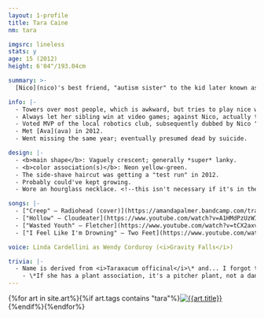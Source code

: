 ```yaml
---
layout: 1-profile
title: Tara Caine
nm: tara

imgsrc: lineless
stats: y
age: 15 (2012)
height: 6'04"/193.04cm

summary: >-
  [Nico](nico)'s best friend, "autism sister" to the kid later known as [Vexus](vexus), and general chill teen trying not to freak out about college or life or her friends' crises or whatever.

info: |-
  - Towers over most people, which is awkward, but tries to play nice with everyone. Evidently had some issues that weren't being addressed.
  - Always let her sibling win at video games; against Nico, actually tried to win, but rarely succeeded. Often heard in the background of Nico's vines saying some variation of "dude, don't do it" (while filming and laughing).
  - Voted MVP of the local robotics club, subsequently dubbed by Nico "the nerdiest nerd of all the nerds" (playfully derogatory).
  - Met [Ava](ava) in 2012.
  - Went missing the same year; eventually presumed dead by suicide.

design: |-
  - <b>main shape</b>: Vaguely crescent; generally *super* lanky.
  - <b>color association(s)</b>: Neon yellow-green.
  - The side-shave haircut was getting a "test run" in 2012.
  - Probably could've kept growing.
  - Wore an hourglass necklace. <!--this isn't necessary if it's in the art-->

songs: |-
  - ["Creep" – Radiohead (cover)](https://amandapalmer.bandcamp.com/track/creep-live-in-prague)
  - ["Hollow" – Cloudeater](https://www.youtube.com/watch?v=A1HMdPzUzWI)
  - ["Wasted Youth" – Fletcher](https://www.youtube.com/watch?v=tCX2axvbE4o)
  - ["I Feel Like I'm Drowning" – Two Feet](https://www.youtube.com/watch?v=0HLIMp2rkFc)

voice: Linda Cardellini as Wendy Corduroy (<i>Gravity Falls</i>)

trivia: |-
  - Name is derived from <i>Taraxacum officinal</i>\* and... I forgot the surname origin tbh.
    - \*If she has a plant association, it's a pitcher plant, not a dandelion.
---	
```

<div id="gallery">{%for art in site.art%}{%if art.tags contains "tara"%}<a href="{{art.url}}"><img src="{%include url.html%}/assets/img/art/{{art.date|date:"%F"}}-tn-{{page.nm}}.jpg" alt="{{art.title}}"/></a>{%endif%}{%endfor%}</div>
